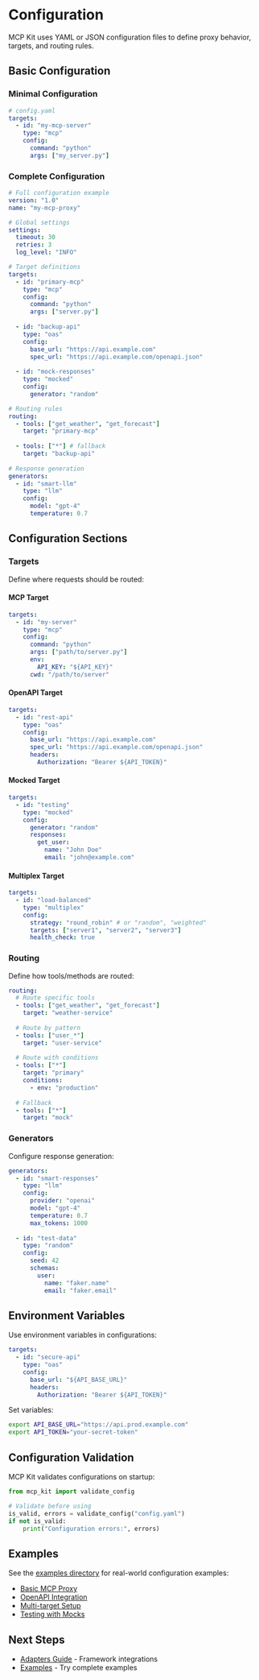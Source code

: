 # Configuration

MCP Kit uses YAML or JSON configuration files to define proxy behavior, targets, and routing rules.

## Basic Configuration

### Minimal Configuration

```yaml
# config.yaml
targets:
  - id: "my-mcp-server"
    type: "mcp"
    config:
      command: "python"
      args: ["my_server.py"]
```

### Complete Configuration

```yaml
# Full configuration example
version: "1.0"
name: "my-mcp-proxy"

# Global settings
settings:
  timeout: 30
  retries: 3
  log_level: "INFO"

# Target definitions
targets:
  - id: "primary-mcp"
    type: "mcp"
    config:
      command: "python"
      args: ["server.py"]
      
  - id: "backup-api"
    type: "oas"
    config:
      base_url: "https://api.example.com"
      spec_url: "https://api.example.com/openapi.json"
      
  - id: "mock-responses"
    type: "mocked"
    config:
      generator: "random"

# Routing rules
routing:
  - tools: ["get_weather", "get_forecast"]
    target: "primary-mcp"
    
  - tools: ["*"] # fallback
    target: "backup-api"
    
# Response generation
generators:
  - id: "smart-llm"
    type: "llm"
    config:
      model: "gpt-4"
      temperature: 0.7
```

## Configuration Sections

### Targets

Define where requests should be routed:

#### MCP Target
```yaml
targets:
  - id: "my-server"
    type: "mcp"
    config:
      command: "python"
      args: ["path/to/server.py"]
      env:
        API_KEY: "${API_KEY}"
      cwd: "/path/to/server"
```

#### OpenAPI Target
```yaml
targets:
  - id: "rest-api"
    type: "oas"
    config:
      base_url: "https://api.example.com"
      spec_url: "https://api.example.com/openapi.json"
      headers:
        Authorization: "Bearer ${API_TOKEN}"
```

#### Mocked Target
```yaml
targets:
  - id: "testing"
    type: "mocked"
    config:
      generator: "random"
      responses:
        get_user:
          name: "John Doe"
          email: "john@example.com"
```

#### Multiplex Target
```yaml
targets:
  - id: "load-balanced"
    type: "multiplex"
    config:
      strategy: "round_robin" # or "random", "weighted"
      targets: ["server1", "server2", "server3"]
      health_check: true
```

### Routing

Define how tools/methods are routed:

```yaml
routing:
  # Route specific tools
  - tools: ["get_weather", "get_forecast"]
    target: "weather-service"
    
  # Route by pattern
  - tools: ["user_*"]
    target: "user-service"
    
  # Route with conditions
  - tools: ["*"]
    target: "primary"
    conditions:
      - env: "production"
    
  # Fallback
  - tools: ["*"]
    target: "mock"
```

### Generators

Configure response generation:

```yaml
generators:
  - id: "smart-responses"
    type: "llm"
    config:
      provider: "openai"
      model: "gpt-4"
      temperature: 0.7
      max_tokens: 1000
      
  - id: "test-data"
    type: "random"
    config:
      seed: 42
      schemas:
        user:
          name: "faker.name"
          email: "faker.email"
```

## Environment Variables

Use environment variables in configurations:

```yaml
targets:
  - id: "secure-api"
    type: "oas"
    config:
      base_url: "${API_BASE_URL}"
      headers:
        Authorization: "Bearer ${API_TOKEN}"
```

Set variables:
```bash
export API_BASE_URL="https://api.prod.example.com"
export API_TOKEN="your-secret-token"
```

## Configuration Validation

MCP Kit validates configurations on startup:

```python
from mcp_kit import validate_config

# Validate before using
is_valid, errors = validate_config("config.yaml")
if not is_valid:
    print("Configuration errors:", errors)
```

## Examples

See the [examples directory](https://github.com/your-org/mcp-kit-python/tree/main/examples) for real-world configuration examples:

- [Basic MCP Proxy](https://github.com/your-org/mcp-kit-python/blob/main/examples/proxy_configs/mcp_target.yaml)
- [OpenAPI Integration](https://github.com/your-org/mcp-kit-python/blob/main/examples/proxy_configs/oas_target.yaml)  
- [Multi-target Setup](https://github.com/your-org/mcp-kit-python/blob/main/examples/proxy_configs/multiplex_target.yaml)
- [Testing with Mocks](https://github.com/your-org/mcp-kit-python/blob/main/examples/proxy_configs/mocked_random_target.yaml)

## Next Steps

- [Adapters Guide](./adapters.md) - Framework integrations
- [Examples](./examples.md) - Try complete examples
